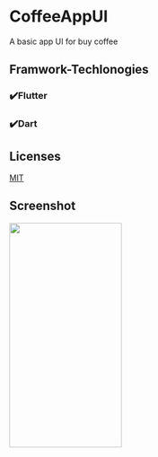 
# CoffeeAppUI

A basic app UI for buy coffee



## Framwork-Techlonogies

 ### ✔️Flutter


 ### ✔️Dart
 
## Licenses

[MIT](https://choosealicense.com/licenses/mit/)

  
## Screenshot

  <img src="]([https://user-images.githubusercontent.com/92211825/206489756-93e93721-8bc8-47e7-993c-f18ff768751a.png](https://user-images.githubusercontent.com/92211825/206489756-93e93721-8bc8-47e7-993c-f18ff768751a.png)" width = "200" height="400"/>
